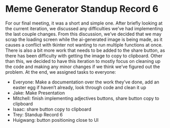# Meme Generator Standup Record 6
For our final meeting, it was a short and simple one. After briefly looking at the current iteration, we discussed any
difficulties we’ve had implementing the last couple changes. From this discussion, we’ve decided that we may scrap the
loading screen while the ai-generated image is being made, as it causes a conflict with tkinter not wanting to run multiple
functions at once. There is also a bit more work that needs to be added to the share button, as there has been difficulty
with getting the image to copy to clipboard. Other than this, we decided to have this iteration to mostly focus on cleaning
up the code and making any minor changes if we think we’ve figured out the problem. At the end, we assigned tasks to everyone:
- Everyone: Make a documentation over the work they’ve done, add an easter egg if haven’t already, look through code and clean it up
- Jake: Make Presentation
- Mitchell: finish implementing adjectives buttons, share button copy to clipboard
- Isaac: share button copy to clipboard
- Trey: Standup Record 6
- Huigwang: button positioning close to UI
